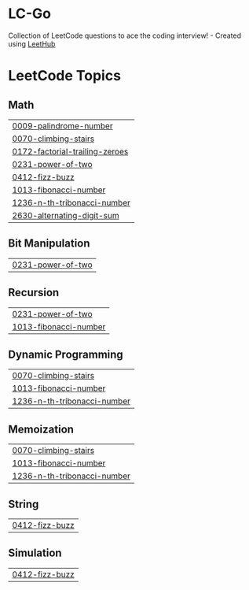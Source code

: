 # LC-Go
Collection of LeetCode questions to ace the coding interview! - Created using [LeetHub](https://github.com/QasimWani/LeetHub)

<!---LeetCode Topics Start-->
# LeetCode Topics
## Math
|  |
| ------- |
| [0009-palindrome-number](https://github.com/jigyansunanda/LC-Go/tree/master/0009-palindrome-number) |
| [0070-climbing-stairs](https://github.com/jigyansunanda/LC-Go/tree/master/0070-climbing-stairs) |
| [0172-factorial-trailing-zeroes](https://github.com/jigyansunanda/LC-Go/tree/master/0172-factorial-trailing-zeroes) |
| [0231-power-of-two](https://github.com/jigyansunanda/LC-Go/tree/master/0231-power-of-two) |
| [0412-fizz-buzz](https://github.com/jigyansunanda/LC-Go/tree/master/0412-fizz-buzz) |
| [1013-fibonacci-number](https://github.com/jigyansunanda/LC-Go/tree/master/1013-fibonacci-number) |
| [1236-n-th-tribonacci-number](https://github.com/jigyansunanda/LC-Go/tree/master/1236-n-th-tribonacci-number) |
| [2630-alternating-digit-sum](https://github.com/jigyansunanda/LC-Go/tree/master/2630-alternating-digit-sum) |
## Bit Manipulation
|  |
| ------- |
| [0231-power-of-two](https://github.com/jigyansunanda/LC-Go/tree/master/0231-power-of-two) |
## Recursion
|  |
| ------- |
| [0231-power-of-two](https://github.com/jigyansunanda/LC-Go/tree/master/0231-power-of-two) |
| [1013-fibonacci-number](https://github.com/jigyansunanda/LC-Go/tree/master/1013-fibonacci-number) |
## Dynamic Programming
|  |
| ------- |
| [0070-climbing-stairs](https://github.com/jigyansunanda/LC-Go/tree/master/0070-climbing-stairs) |
| [1013-fibonacci-number](https://github.com/jigyansunanda/LC-Go/tree/master/1013-fibonacci-number) |
| [1236-n-th-tribonacci-number](https://github.com/jigyansunanda/LC-Go/tree/master/1236-n-th-tribonacci-number) |
## Memoization
|  |
| ------- |
| [0070-climbing-stairs](https://github.com/jigyansunanda/LC-Go/tree/master/0070-climbing-stairs) |
| [1013-fibonacci-number](https://github.com/jigyansunanda/LC-Go/tree/master/1013-fibonacci-number) |
| [1236-n-th-tribonacci-number](https://github.com/jigyansunanda/LC-Go/tree/master/1236-n-th-tribonacci-number) |
## String
|  |
| ------- |
| [0412-fizz-buzz](https://github.com/jigyansunanda/LC-Go/tree/master/0412-fizz-buzz) |
## Simulation
|  |
| ------- |
| [0412-fizz-buzz](https://github.com/jigyansunanda/LC-Go/tree/master/0412-fizz-buzz) |
<!---LeetCode Topics End-->